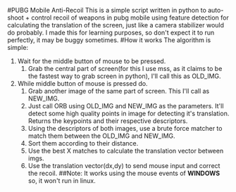 #PUBG Mobile Anti-Recoil
This is a simple script written in python to auto-shoot + control recoil of weapons in pubg mobile using feature detection for calculating the translation of the screen, just like a camera stabilizer would do probably.
I made this for learning purposes, so don't expect it to run perfectly, it may be buggy sometimes.
#How it works
The algorithm is simple:
1. Wait for the middle button of mouse to be pressed.
    1. Grab the central part of screen(for this I use mss, as it claims to be the fastest way to grab screen in python), I'll call this as OLD_IMG.
1. While middle button of mouse is pressed do.
    1. Grab another image of the same part of screen. This I'll call as NEW_IMG.
    1. Just call ORB using OLD_IMG and NEW_IMG as the parameters. It'll detect some high quality points in image for detecting it's translation. Returns the keypoints and their respective descriptors.
    1. Using the descriptors of both images, use a brute force matcher to match them between the OLD_IMG and NEW_IMG.
    1. Sort them according to their distance.
    1. Use the best X matches to calculate the translation vector between imgs.
    1. Use the translation vector(dx,dy) to send mouse input and correct the recoil.
##Note: It works using the mouse events of **WINDOWS** so, it won't run in linux.

